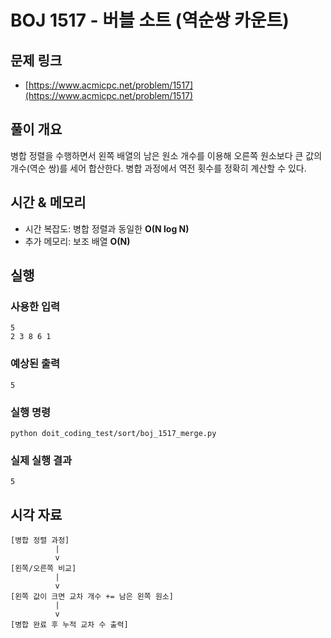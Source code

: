 # BOJ 1517 - 버블 소트 (역순쌍 카운트)

## 문제 링크
- [https://www.acmicpc.net/problem/1517](https://www.acmicpc.net/problem/1517)

## 풀이 개요
병합 정렬을 수행하면서 왼쪽 배열의 남은 원소 개수를 이용해 오른쪽 원소보다 큰 값의 개수(역순 쌍)를 세어 합산한다. 병합 과정에서 역전 횟수를 정확히 계산할 수 있다.

## 시간 & 메모리
- 시간 복잡도: 병합 정렬과 동일한 **O(N log N)**
- 추가 메모리: 보조 배열 **O(N)**

## 실행
### 사용한 입력
```
5
2 3 8 6 1
```

### 예상된 출력
```
5
```

### 실행 명령
```
python doit_coding_test/sort/boj_1517_merge.py
```

### 실제 실행 결과
```
5
```

## 시각 자료
```text
[병합 정렬 과정]
          |
          v
[왼쪽/오른쪽 비교]
          |
          v
[왼쪽 값이 크면 교차 개수 += 남은 왼쪽 원소]
          |
          v
[병합 완료 후 누적 교차 수 출력]
```
